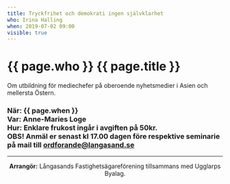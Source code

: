 ```yaml
---
title: Tryckfrihet och demokrati ingen självklarhet
who: Irina Halling
when: 2019-07-02 09:00 
visible: true
---
```

<h1><strong>{{ page.who }}</strong> {{ page.title }} </h1>
<p>Om utbildning för mediechefer på oberoende nyhetsmedier i Asien och mellersta Östern.</p>

<h3>
När: {{ page.when }}<br>
Var: Anne-Maries Loge<br>
Hur: Enklare frukost ingår i avgiften på 50kr.<br> 
    <strong>OBS!</strong> Anmäl er senast kl 17.00 dagen före respektive seminarie på mail till
    <a href="mailto:ordforande@langasand.se?Subject=Anmälan%20frukostföreläsning%20juli%2002" target="_top">ordforande@langasand.se</a>
</h3>

<hr class="my-2" />
<p class="infotext" style="text-align: center"><strong>Arrangör:</strong>
Långasands Fastighetsägareförening tillsammans med Ugglarps Byalag.</p>

